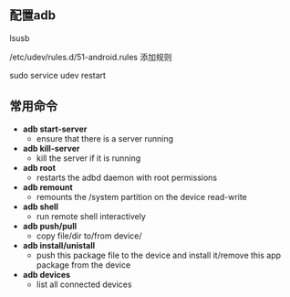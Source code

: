 ## 配置adb
lsusb

/etc/udev/rules.d/51-android.rules 添加规则

sudo service udev restart

## 常用命令
- **adb start-server** 
  + ensure that there is a server running
- **adb kill-server**
  + kill the server if it is running
- **adb root**
  + restarts the adbd daemon with root permissions
- **adb remount**
  + remounts the /system partition on the device read-write
- **adb shell**
  + run remote shell interactively
- **adb push/pull**
  + copy file/dir to/from device/
- **adb install/unistall**
  + push this package file to the device and install it/remove this app package from the device
- **adb devices**
  + list all connected devices

